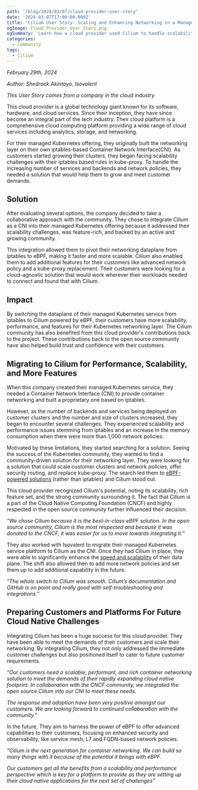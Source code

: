 ```yaml
---
path: '/blog/2024/03/07/cloud-provider-user-story'
date: '2024-03-07T17:00:00.000Z'
title: 'Cilium User Story: Scaling and Enhancing Networking in a Managed Kubernetes Service with Cilium'
ogImage: Cloud_Provider_User_Story.png
ogSummary: 'Learn how a cloud provider used Cilium to handle scalability issues and enhance networking their managed Kubernetes service'
categories:
  - Community
tags:
  - Cilium
---
```


_February 29th, 2024_

_Author: Shedrack Akintayo, Isovalent_

_This User Story comes from a company in the cloud industry_

This cloud provider is a global technology giant known for its software, hardware, and cloud services. Since their inception, they have since become an integral part of the tech industry. Their cloud platform is a comprehensive cloud computing platform providing a wide range of cloud services including analytics, storage, and networking.

For their managed Kubernetes offering, they originally built the networking layer on their own iptables-based Container Network Interface(CNI). As customers started growing their clusters, they began facing scalability challenges with their iptables based rules in kube-proxy. To handle the increasing number of services and backends and network policies, they needed a solution that would help them to grow and meet customer demands.

## Solution

After evaluating several options, the company decided to take a collaborative approach with the community. They chose to integrate Cilium as a CNI into their managed Kubernetes offering because it addressed their scalability challenges, was feature-rich, and backed by an active and growing community.

This integration allowed them to pivot their networking dataplane from iptables to eBPF, making it faster and more scalable. Cilium also enabled them to add additional features for their customers like advanced network policy and a kube-proxy replacement. Their customers were looking for a cloud-agnostic solution that would work wherever their workloads needed to connect and found that with Cilium.

## Impact

By switching the dataplane of their managed Kubernetes service from iptables to Cilium powered by eBPF, their customers have more scalability, performance, and features for their Kubernetes networking layer. The Cilium community has also benefited from this cloud provider's contributions back to the project. These contributions back to the open source community have also helped build trust and confidence with their customers.

## Migrating to Cilium for Performance, Scalability, and More Features

When this company created their managed Kubernetes service, they needed a Container Network Interface (CNI) to provide container networking and built a proprietary one based on iptables.

However, as the number of backends and services being deployed on customer clusters and the number and size of clusters increased, they began to encounter several challenges. They experienced scalability and performance issues stemming from iptables and an increase in the memory consumption when there were more than 1,000 network policies.

Motivated by these limitations, they started searching for a solution. Seeing the success of the Kubernetes community, they wanted to find a community-driven solution for their networking layer. They were looking for a solution that could scale customer clusters and network policies, offer security routing, and replace kube-proxy. The search led them to [eBPF-powered solutions](https://cilium.io/blog/2018/04/17/why-is-the-kernel-community-replacing-iptables/) (rather than iptables) and Cilium stood out.

This cloud provider recognized Cilium's potential, noting its scalability, rich feature set, and the strong community surrounding it. The fact that Cilium is a part of the Cloud Native Computing Foundation (CNCF) and highly respected in the open source community further influenced their decision.

_“We chose Cilium because it is the best-in-class eBPF solution. In the open source community, Cilium is the most respected and because it was donated to the CNCF, it was easier for us to move towards integrating it.”_

They also worked with Isovalent to migrate their managed Kubernetes service platform to Cilium as the CNI. Once they had Cilium in place, they were able to significantly enhance the [speed and scalability](https://azure.microsoft.com/en-us/blog/azure-cni-with-cilium-most-scalable-and-performant-container-networking-in-the-cloud/) of their data plane. The shift also allowed then to add more network policies and set them up to add additional capability in the future.

_“The whole switch to Cilium was smooth. Cilium’s documentation and GitHub is on point and really good with self-troubleshooting and integrations.”_

## Preparing Customers and Platforms For Future Cloud Native Challenges

Integrating Cilium has been a huge success for this cloud provider. They have been able to meet the demands of their customers and scale their networking. By integrating Cilium, they not only addressed the immediate customer challenges but also positioned itself to cater to future customer requirements.

_“Our customers need a scalable, performant, and rich container networking solution to meet the demands of their rapidly expanding cloud native footprint. In collaboration with the CNCF community, we integrated the open source Cilium into our CNI to meet these needs._

_The response and adoption have been very positive amongst our customers. We are looking forward to continued collaboration with the community."_

In the future, They aim to harness the power of eBPF to offer advanced capabilities to their customers, focusing on enhanced security and observability, like service mesh, L7 and FQDN-based network policies.

_“Cilium is the next generation for container networking. We can build so many things with it because of the potential it brings with eBPF._

_Our customers get all the benefits from a scalability and performance perspective which is key for a platform to provide as they are setting up their cloud native applications for the next set of challenges”_
